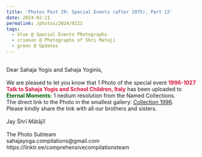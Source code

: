 ```yaml
---
title: 'Photos Post 29: Special Events (after 1975), Part 12'
date: 2024-02-21
permalink: /photos/2024/0221
tags:
  - blue @ Special Events Photographs
  - crimson @ Photographs of Shri Mataji
  - green @ Updates
---
```


<p>
<br>
Dear Sahaja Yogis and Sahaja Yoginīs,<br>
<br>
We are pleased to let you know that 1 Photo of the special event <font color="Crimson"><b>1996-1027 Talk to Sahaja Yogis and School Children, Italy</b></font> has been uploaded to <font color="DarkGreen"><b>Eternal Moments</b></font>: 1 nedium resolution from the Named Collections.<br>
The direct link to the Photo in the smallest gallery: <a href="https://eternalmoments.smugmug.com/Collections/Edward-Saugstad/1996">Collection 1996</a>.<br>
Please kindly share the link with all our brothers and sisters.<br>
<br>
Jay Śhrī Mātājī!<br>
<br>
The Photo Subteam<br>
sahajayoga.compilations@gmail.com<br>
https://linktr.ee/comprehensivecompilationsteam
</p>